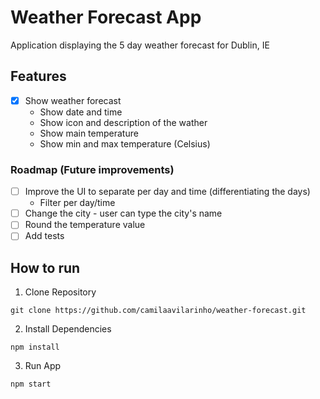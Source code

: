 # Weather Forecast App

Application displaying the 5 day weather forecast for Dublin, IE

## Features
- [X] Show weather forecast   
  * Show date and time
  * Show icon and description of the wather
  * Show main temperature
  * Show min and max temperature (Celsius)

### Roadmap (Future improvements)
- [ ] Improve the UI to separate per day and time (differentiating the days)
  * Filter per day/time
- [ ] Change the city - user can type the city's name
- [ ] Round the temperature value
- [ ] Add tests

## How to run

1. Clone Repository

  `git clone https://github.com/camilaavilarinho/weather-forecast.git` 

2. Install Dependencies

  `npm install`

3. Run App

  `npm start`